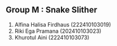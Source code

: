 Group M : Snake Slither
--
1. Alfina Halisa Firdhaus (222410103019)
2. Riki Ega Pramana (202410103023)
3. Khurotul Aini (222410103073)
